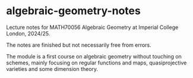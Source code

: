 # algebraic-geometry-notes
Lecture notes for MATH70056 Algebraic Geometry at Imperial College London, 2024/25.

The notes are finished but not necessarily free from errors.

The module is a first course on algebraic geometry without touching on schemes, mainly focusing on regular functions and maps, quasiprojective varieties and some dimension theory.
